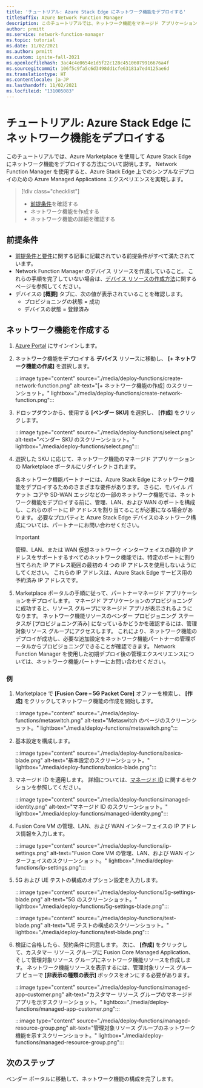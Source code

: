 ```yaml
---
title: 'チュートリアル: Azure Stack Edge にネットワーク機能をデプロイする'
titleSuffix: Azure Network Function Manager
description: このチュートリアルでは、ネットワーク機能をマネージド アプリケーションとしてデプロイする方法について説明します。
author: prmitt
ms.service: network-function-manager
ms.topic: tutorial
ms.date: 11/02/2021
ms.author: prmitt
ms.custom: ignite-fall-2021
ms.openlocfilehash: 3ac4c4e0654e1d5f22c128c45106079916676a4f
ms.sourcegitcommit: 106f5c9fa5c6d3498dd1cfe63181a7ed4125ae6d
ms.translationtype: HT
ms.contentlocale: ja-JP
ms.lasthandoff: 11/02/2021
ms.locfileid: "131005083"
---
```

# <a name="tutorial-deploy-network-functions-on-azure-stack-edge"></a>チュートリアル: Azure Stack Edge にネットワーク機能をデプロイする

このチュートリアルでは、Azure Marketplace を使用して Azure Stack Edge にネットワーク機能をデプロイする方法について説明します。 Network Function Manager を使用すると、Azure Stack Edge 上でのシンプルなデプロイのための Azure Managed Applications エクスペリエンスを実現します。

> [!div class="checklist"]
> * [前提条件](#prereq)を確認する
> * ネットワーク機能を作成する
> * ネットワーク機能の詳細を確認する

## <a name="prerequisites"></a><a name="prereq"></a>前提条件

* [前提条件と要件](requirements.md)に関する記事に記載されている前提条件がすべて満たされています。
* Network Function Manager のデバイス リソースを作成していること。 これらの手順を完了していない場合は、[デバイス リソースの作成方法](create-device.md)に関するページを参照してください。
* デバイスの **[概要]** タブに、次の値が表示されていることを確認します。
  * プロビジョニングの状態 = 成功
  * デバイスの状態 = 登録済み

## <a name="create-a-network-function"></a><a name="create"></a>ネットワーク機能を作成する

1. [Azure Portal](https://portal.azure.com) にサインインします。
1. ネットワーク機能をデプロイする **デバイス** リソースに移動し、 **[+ ネットワーク機能の作成]** を選択します。

   :::image type="content" source="./media/deploy-functions/create-network-function.png" alt-text="[+ ネットワーク機能の作成] のスクリーンショット。" lightbox="./media/deploy-functions/create-network-function.png":::
1. ドロップダウンから、使用する **[ベンダー SKU]** を選択し、 **[作成]** をクリックします。

   :::image type="content" source="./media/deploy-functions/select.png" alt-text="ベンダー SKU のスクリーンショット。" lightbox="./media/deploy-functions/select.png":::
1. 選択した SKU に応じて、ネットワーク機能のマネージド アプリケーションの Marketplace ポータルにリダイレクトされます。
 
   各ネットワーク機能パートナーには、Azure Stack Edge にネットワーク機能をデプロイするためのさまざまな要件があります。 さらに、モバイル パケット コアや SD-WAN エッジなどの一部のネットワーク機能では、ネットワーク機能をデプロイする前に、管理、LAN、および WAN のポートを構成し、これらのポートに IP アドレスを割り当てることが必要になる場合があります。 必要なプロパティと Azure Stack Edge デバイスのネットワーク構成については、パートナーにお問い合わせください。
   
   > [!IMPORTANT]
   > 管理、LAN、または WAN 仮想ネットワーク インターフェイスの静的 IP アドレスをサポートするすべてのネットワーク機能では、特定のポートに割り当てられた IP アドレス範囲の最初の 4 つの IP アドレスを使用しないようにしてください。 これらの IP アドレスは、Azure Stack Edge サービス用の予約済み IP アドレスです。
   >

1. Marketplace ポータルの手順に従って、パートナーマネージド アプリケーションをデプロイします。 マネージド アプリケーションのプロビジョニングに成功すると、リソース グループにマネージド アプリが表示されるようになります。 ネットワーク機能リソースのベンダー プロビジョニング ステータスが [プロビジョニング済み] になっているかどうかを確認するには、管理対象リソース グループにアクセスします。 これにより、ネットワーク機能のデプロイが成功し、必要な追加設定をネットワーク機能パートナーの管理ポータルからプロビジョニングできることが確認できます。 Network Function Manager を使用した初期デプロイ後の管理エクスペリエンスについては、ネットワーク機能パートナーにお問い合わせください。

### <a name="example"></a>例

1. Marketplace で **[Fusion Core – 5G Packet Core]** オファーを検索し、 **[作成]** をクリックしてネットワーク機能の作成を開始します。

   :::image type="content" source="./media/deploy-functions/metaswitch.png" alt-text="Metaswitch のページのスクリーンショット。" lightbox="./media/deploy-functions/metaswitch.png":::
1. 基本設定を構成します。

   :::image type="content" source="./media/deploy-functions/basics-blade.png" alt-text="基本設定のスクリーンショット。" lightbox="./media/deploy-functions/basics-blade.png":::
1. マネージド ID を適用します。 詳細については、[マネージド ID](resources-permissions.md) に関するセクションを参照してください。

   :::image type="content" source="./media/deploy-functions/managed-identity.png" alt-text="マネージド ID のスクリーンショット。" lightbox="./media/deploy-functions/managed-identity.png":::
1. Fusion Core VM の管理、LAN、および WAN インターフェイスの IP アドレス情報を入力します。

   :::image type="content" source="./media/deploy-functions/ip-settings.png" alt-text="Fusion Core VM の管理、LAN、および WAN インターフェイスのスクリーンショット。" lightbox="./media/deploy-functions/ip-settings.png":::
1. 5G および UE テストの構成のオプション設定を入力します。

   :::image type="content" source="./media/deploy-functions/5g-settings-blade.png" alt-text="5G のスクリーンショット。" lightbox="./media/deploy-functions/5g-settings-blade.png":::

   :::image type="content" source="./media/deploy-functions/test-blade.png" alt-text="UE テストの構成のスクリーンショット。" lightbox="./media/deploy-functions/test-blade.png":::
1. 検証に合格したら、契約条件に同意します。 次に、 **[作成]** をクリックして、カスタマー リソース グループに Fusion Core Managed Application、そして管理対象リソース グループにネットワーク機能リソースを作成します。 ネットワーク機能リソースを表示するには、管理対象リソース グループ ビューで **[非表示の種類の表示]** ボックスをオンにする必要があります。

   :::image type="content" source="./media/deploy-functions/managed-app-customer.png" alt-text="カスタマー リソース グループのマネージド アプリを示すスクリーンショット。" lightbox="./media/deploy-functions/managed-app-customer.png":::

   :::image type="content" source="./media/deploy-functions/managed-resource-group.png" alt-text="管理対象リソース グループのネットワーク機能を示すスクリーンショット。" lightbox="./media/deploy-functions/managed-resource-group.png":::

## <a name="next-steps"></a>次のステップ

ベンダー ポータルに移動して、ネットワーク機能の構成を完了します。
